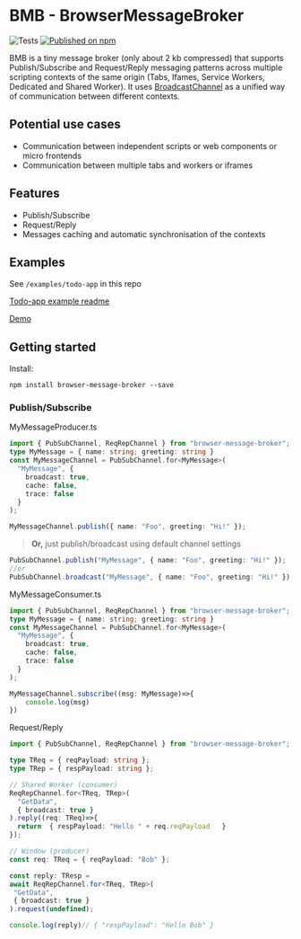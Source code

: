 # BMB - BrowserMessageBroker

![Tests](https://github.com/A-Maiorov/bmb/actions/workflows/test.yml/badge.svg)
[![Published on npm](https://img.shields.io/npm/v/browser-message-broker.svg?logo=npm)](https://www.npmjs.com/package/browser-message-broker)

BMB is a tiny message broker (only about 2 kb compressed) that supports Publish/Subscribe and Request/Reply messaging patterns across multiple scripting contexts of the same origin (Tabs, Ifames, Service Workers, Dedicated and Shared Worker). It uses [BroadcastChannel](https://developer.mozilla.org/en-US/docs/Web/API/BroadcastChannel#browser_compatibility) as a unified way of communication between different contexts.

## Potential use cases

- Communication between independent scripts or web components or micro frontends
- Communication between multiple tabs and workers or iframes

## Features

- Publish/Subscribe
- Request/Reply
- Messages caching and automatic synchronisation of the contexts

## Examples

See `/examples/todo-app` in this repo

[Todo-app example readme](/examples/todo-app/readme.md)

[Demo](https://a-maiorov.github.io/bmb/)

## Getting started

Install:

```console
npm install browser-message-broker --save
```

### Publish/Subscribe

MyMessageProducer.ts

```ts
import { PubSubChannel, ReqRepChannel } from "browser-message-broker";
type MyMessage = { name: string; greeting: string }
const MyMessageChannel = PubSubChannel.for<MyMessage>(
  "MyMessage", {
    broadcast: true,
    cache: false,
    trace: false
  }
);

MyMessageChannel.publish({ name: "Foo", greeting: "Hi!" });
```

> **Or,** just publish/broadcast using default channel settings

```ts
PubSubChannel.publish("MyMessage", { name: "Foo", greeting: "Hi!" });
//or
PubSubChannel.broadcast("MyMessage", { name: "Foo", greeting: "Hi!" });
```

MyMessageConsumer.ts

```ts
import { PubSubChannel, ReqRepChannel } from "browser-message-broker";
type MyMessage = { name: string; greeting: string }
const MyMessageChannel = PubSubChannel.for<MyMessage>(
  "MyMessage", {
    broadcast: true,
    cache: false,
    trace: false
  }
);

MyMessageChannel.subscribe((msg: MyMessage)=>{
    console.log(msg)
})
```

Request/Reply

```ts
import { PubSubChannel, ReqRepChannel } from "browser-message-broker";

type TReq = { reqPayload: string };
type TRep = { respPayload: string };

// Shared Worker (consumer)
ReqRepChannel.for<TReq, TRep>(
  "GetData", 
  { broadcast: true }
).reply((req: TReq)=>{
  return  { respPayload: "Hello " + req.reqPayload   }
});

// Window (producer)
const req: TReq = { reqPayload: "Bob" };

const reply: TResp = 
await ReqRepChannel.for<TReq, TRep>(
 "GetData", 
 { broadcast: true }
).request(undefined);

console.log(reply)// { "respPayload": "Hello Bob" }
```
